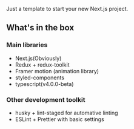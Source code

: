 Just a template to start your new Next.js project.

## What's in the box

### Main libraries

* Next.js(Obviously)
* Redux + redux-toolkit
* Framer motion (animation library)
* styled-components
* typescript(v4.0.0-beta)

### Other development toolkit

* husky + lint-staged for automative linting
* ESLint + Prettier with basic settings
